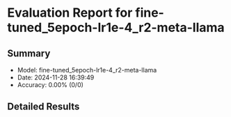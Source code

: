 # Evaluation Report for fine-tuned_5epoch-lr1e-4_r2-meta-llama

## Summary
- Model: fine-tuned_5epoch-lr1e-4_r2-meta-llama
- Date: 2024-11-28 16:39:49
- Accuracy: 0.00% (0/0)

## Detailed Results

